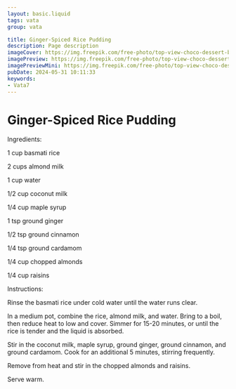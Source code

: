 ```yaml
---
layout: basic.liquid
tags: vata
group: vata

title: Ginger-Spiced Rice Pudding
description: Page description
imageCover: https://img.freepik.com/free-photo/top-view-choco-dessert-brown-with-pineapple-slice-choco-bars-brown-wooden-desk-grey_140725-16909.jpg?t=st=1717168536~exp=1717172136~hmac=7a9cb7dd8c55f2667230922cb18b28cd0b90ef6a35ebaee4521b4717f9ad6231&w=1060
imagePreview: https://img.freepik.com/free-photo/top-view-choco-dessert-brown-with-pineapple-slice-choco-bars-brown-wooden-desk-grey_140725-16909.jpg?t=st=1717168536~exp=1717172136~hmac=7a9cb7dd8c55f2667230922cb18b28cd0b90ef6a35ebaee4521b4717f9ad6231&w=1060
imagePreviewMini: https://img.freepik.com/free-photo/top-view-choco-dessert-brown-with-pineapple-slice-choco-bars-brown-wooden-desk-grey_140725-16909.jpg?t=st=1717168536~exp=1717172136~hmac=7a9cb7dd8c55f2667230922cb18b28cd0b90ef6a35ebaee4521b4717f9ad6231&w=1060
pubDate: 2024-05-31 10:11:33
keywords:
- Vata7
---
```


# Ginger-Spiced Rice Pudding

Ingredients:

1 cup basmati rice

2 cups almond milk

1 cup water

1/2 cup coconut milk

1/4 cup maple syrup

1 tsp ground ginger

1/2 tsp ground cinnamon

1/4 tsp ground cardamom

1/4 cup chopped almonds

1/4 cup raisins

Instructions:

Rinse the basmati rice under cold water until the water runs clear.

In a medium pot, combine the rice, almond milk, and water. Bring to a boil, then reduce heat to low and cover. Simmer for 15-20 minutes, or until the rice is tender and the liquid is absorbed.


Stir in the coconut milk, maple syrup, ground ginger, ground cinnamon, and ground cardamom. Cook for an additional 5 minutes, stirring frequently.

Remove from heat and stir in the chopped almonds and raisins.

Serve warm.
